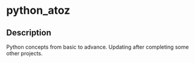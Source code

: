 # python_atoz

## Description
Python concepts from basic to advance.
Updating after completing some other projects.
